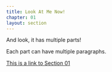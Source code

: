 ```yaml
---
title: Look At Me Now!
chapter: 01
layout: section
---
```


And look, it has multiple parts!

Each part can have multiple paragraphs.

[This is a link to Section 01](jekyll-nested-collections-example/sections/section01.html)
